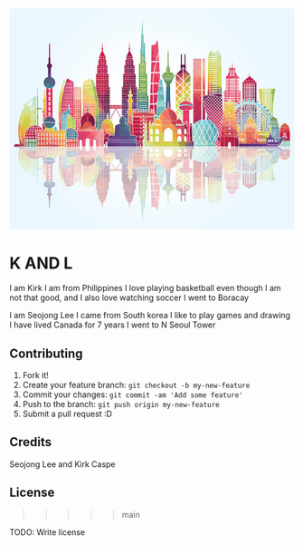 ![BOOM! NOT FOUND!](images\asia.jpg "Asian Landmarks")


# K AND L

I am Kirk
I am from Philippines
I love playing basketball even though I am not that good, and I also love watching soccer
I went to Boracay

I am Seojong Lee
I came from South korea
I like to play games and drawing
I have lived Canada for 7 years
I went to N Seoul Tower



## Contributing

1. Fork it!
2. Create your feature branch: `git checkout -b my-new-feature`
3. Commit your changes: `git commit -am 'Add some feature'`
4. Push to the branch: `git push origin my-new-feature`
5. Submit a pull request :D



## Credits

Seojong Lee and Kirk Caspe

## License
>>>>> main

TODO: Write license
